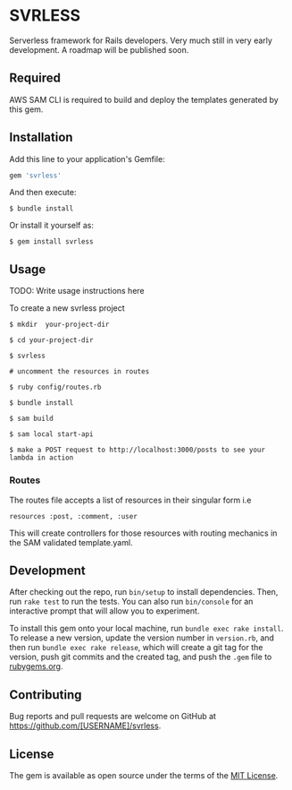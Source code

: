 # SVRLESS

Serverless framework for Rails developers. Very much still in very early development. A roadmap will be published soon.

## Required

AWS SAM CLI is required to build and deploy the templates generated by this gem.

## Installation

Add this line to your application's Gemfile:

```ruby
gem 'svrless'
```

And then execute:

    $ bundle install

Or install it yourself as:

    $ gem install svrless

## Usage

TODO: Write usage instructions here

To create a new svrless project
    
    $ mkdir  your-project-dir

    $ cd your-project-dir
    
    $ svrless

    # uncomment the resources in routes

    $ ruby config/routes.rb 

    $ bundle install

    $ sam build

    $ sam local start-api

    $ make a POST request to http://localhost:3000/posts to see your lambda in action

### Routes

The routes file accepts a list of resources in their singular form i.e

`resources :post, :comment, :user`

This will create controllers for those resources with routing mechanics in the SAM validated template.yaml.

## Development

After checking out the repo, run `bin/setup` to install dependencies. Then, run `rake test` to run the tests. You can also run `bin/console` for an interactive prompt that will allow you to experiment.

To install this gem onto your local machine, run `bundle exec rake install`. To release a new version, update the version number in `version.rb`, and then run `bundle exec rake release`, which will create a git tag for the version, push git commits and the created tag, and push the `.gem` file to [rubygems.org](https://rubygems.org).

## Contributing

Bug reports and pull requests are welcome on GitHub at https://github.com/[USERNAME]/svrless.

## License

The gem is available as open source under the terms of the [MIT License](https://opensource.org/licenses/MIT).
